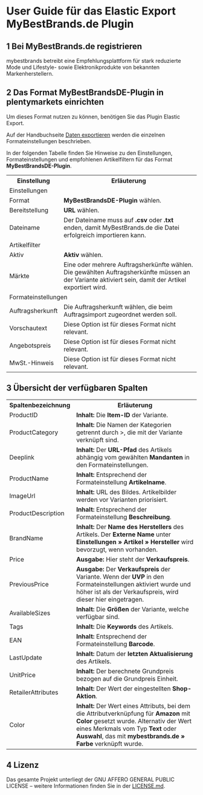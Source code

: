 
# User Guide für das Elastic Export MyBestBrands.de Plugin

<div class="container-toc"></div>

## 1 Bei MyBestBrands.de registrieren

mybestbrands betreibt eine Empfehlungsplattform für stark reduzierte Mode und Lifestyle- sowie Elektronikprodukte von bekannten Markenherstellern.

## 2 Das Format MyBestBrandsDE-Plugin in plentymarkets einrichten

Um dieses Format nutzen zu können, benötigen Sie das Plugin Elastic Export.

Auf der Handbuchseite [Daten exportieren](https://www.plentymarkets.eu/handbuch/datenaustausch/daten-exportieren/#4) werden die einzelnen Formateinstellungen beschrieben.

In der folgenden Tabelle finden Sie Hinweise zu den Einstellungen, Formateinstellungen und empfohlenen Artikelfiltern für das Format **MyBestBrandsDE-Plugin**.
<table>
    <tr>
        <th>
            Einstellung
        </th>
        <th>
            Erläuterung
        </th>
    </tr>
    <tr>
        <td class="th" colspan="2">
            Einstellungen
        </td>
    </tr>
    <tr>
        <td>
            Format
        </td>
        <td>
            <b>MyBestBrandsDE-Plugin</b> wählen.
        </td>        
    </tr>
    <tr>
        <td>
            Bereitstellung
        </td>
        <td>
            <b>URL</b> wählen.
        </td>        
    </tr>
    <tr>
        <td>
            Dateiname
        </td>
        <td>
            Der Dateiname muss auf <b>.csv</b> oder <b>.txt</b> enden, damit MyBestBrands.de die Datei erfolgreich importieren kann.
        </td>        
    </tr>
    <tr>
        <td class="th" colspan="2">
            Artikelfilter
        </td>
    </tr>
    <tr>
        <td>
            Aktiv
        </td>
        <td>
            <b>Aktiv</b> wählen.
        </td>        
    </tr>
    <tr>
        <td>
            Märkte
        </td>
        <td>
            Eine oder mehrere Auftragsherkünfte wählen. Die gewählten Auftragsherkünfte müssen an der Variante aktiviert sein, damit der Artikel exportiert wird.
        </td>        
    </tr>
    <tr>
        <td class="th" colspan="2">
            Formateinstellungen
        </td>
    </tr>
    <tr>
        <td>
            Auftragsherkunft
        </td>
        <td>
            Die Auftragsherkunft wählen, die beim Auftragsimport zugeordnet werden soll.
        </td>        
    </tr>
    <tr>
        <td>
            Vorschautext
        </td>
        <td>
            Diese Option ist für dieses Format nicht relevant.
        </td>        
    </tr>
    <tr>
        <td>
            Angebotspreis
        </td>
        <td>
            Diese Option ist für dieses Format nicht relevant.
        </td>        
    </tr>
    <tr>
        <td>
            MwSt.-Hinweis
        </td>
        <td>
            Diese Option ist für dieses Format nicht relevant.
        </td>        
    </tr>
</table>


## 3 Übersicht der verfügbaren Spalten

<table>
    <tr>
        <th>
            Spaltenbezeichnung
        </th>
        <th>
            Erläuterung
        </th>
    </tr>
    <tr>
        <td>
            ProductID
        </td>
        <td>
            <b>Inhalt:</b> Die <b>Item-ID</b> der Variante.
        </td>        
    </tr>
    <tr>
		<td>
			ProductCategory
		</td>
		<td>
			<b>Inhalt:</b> Die Namen der Kategorien getrennt durch >, die mit der Variante verknüpft sind.
		</td>        
	</tr>
	<tr>
		<td>
			Deeplink
		</td>
		<td>
			<b>Inhalt:</b> Der <b>URL-Pfad</b> des Artikels abhängig vom gewählten <b>Mandanten</b> in den Formateinstellungen.
		</td>        
	</tr>
	<tr>
		<td>
			ProductName
		</td>
		<td>
			<b>Inhalt:</b> Entsprechend der Formateinstellung <b>Artikelname</b>.
		</td>        
	</tr>
	<tr>
		<td>
			ImageUrl
		</td>
		<td>
			<b>Inhalt:</b> URL des Bildes. Artikelbilder werden vor Varianten priorisiert.
		</td>        
	</tr>
	<tr>
		<td>
			ProductDescription
		</td>
		<td>
			<b>Inhalt:</b> Entsprechend der Formateinstellung <b>Beschreibung</b>.
		</td>        
	</tr>
	<tr>
		<td>
			BrandName
		</td>
		<td>
			<b>Inhalt:</b> Der <b>Name des Herstellers</b> des Artikels. Der <b>Externe Name</b> unter <b>Einstellungen » Artikel » Hersteller</b> wird bevorzugt, wenn vorhanden.
		</td>        
	</tr>
	<tr>
		<td>
			Price
		</td>
		<td>
			<b>Ausgabe:</b> Hier steht der <b>Verkaufspreis</b>.
		</td>        
	</tr>
	 <tr>
		<td>
			PreviousPrice
		</td>
		<td>
			<b>Ausgabe:</b> Der <b>Verkaufspreis</b> der Variante. Wenn der <b>UVP</b> in den Formateinstellungen aktiviert wurde und höher ist als der Verkaufspreis, wird dieser hier eingetragen.
		</td>        
	</tr>
    <tr>
        <td>
            AvailableSizes
        </td>
        <td>
            <b>Inhalt:</b> Die <b>Größen</b> der Variante, welche verfügbar sind.
        </td>        
    </tr>
    <tr>
        <td>
            Tags
        </td>
        <td>
            <b>Inhalt:</b> Die <b>Keywords</b> des Artikels.
        </td>        
    </tr>
    <tr>
		<td>
			EAN
		</td>
		<td>
			<b>Inhalt:</b> Entsprechend der Formateinstellung <b>Barcode</b>.
		</td>        
	</tr>
    <tr>
        <td>
            LastUpdate
        </td>
        <td>
            <b>Inhalt:</b> Datum der <b>letzten Aktualisierung</b> des Artikels.
        </td>        
    </tr>
    <tr>
		<td>
			UnitPrice
		</td>
		<td>
			<b>Inhalt:</b> Der berechnete Grundpreis bezogen auf die Grundpreis Einheit.
		</td>        
	</tr>
	 <tr>
		<td>
			RetailerAttributes
		</td>
		<td>
			<b>Inhalt:</b> Der Wert der eingestellten <b>Shop-Aktion</b>.
		</td>        
	</tr>
    <tr>
        <td>
            Color
        </td>
        <td>
            <b>Inhalt:</b> Der Wert eines Attributs, bei dem die Attributverknüpfung für <b>Amazon</b> mit <b>Color</b> gesetzt wurde. Alternativ der Wert eines Merkmals vom Typ <b>Text</b> oder <b>Auswahl</b>, das mit <b>mybestbrands.de » Farbe</b> verknüpft wurde.
        </td>        
    </tr>
</table>

## 4 Lizenz

Das gesamte Projekt unterliegt der GNU AFFERO GENERAL PUBLIC LICENSE – weitere Informationen finden Sie in der [LICENSE.md](https://github.com/plentymarkets/plugin-elastic-export-rakuten-de/blob/master/LICENSE.md).
